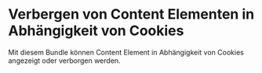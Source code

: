 # Verbergen von Content Elementen in Abhängigkeit von Cookies

Mit diesem Bundle können Content Element in Abhängigkeit von Cookies angezeigt oder verborgen werden.
